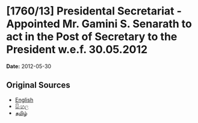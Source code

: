 # [1760/13] Presidental Secretariat - Appointed Mr. Gamini S. Senarath to act in the Post of Secretary to the President w.e.f. 30.05.2012

**Date:** 2012-05-30

## Original Sources

- [English](https://documents.gov.lk/view/extra-gazettes/2012/5/1760-13_E.pdf)
- [සිංහල](https://documents.gov.lk/view/extra-gazettes/2012/5/1760-13_S.pdf)
- [தமிழ்](https://documents.gov.lk/view/extra-gazettes/2012/5/1760-13_T.pdf)
